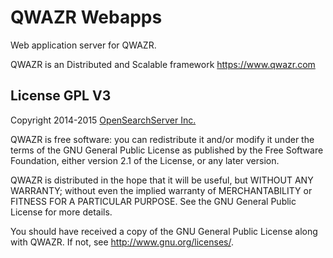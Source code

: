 QWAZR Webapps
=============

Web application server for QWAZR.

QWAZR is an Distributed and Scalable framework
https://www.qwazr.com


License GPL V3
--------------

Copyright 2014-2015 [OpenSearchServer Inc.](http://www.opensearchserver.com)

QWAZR is free software: you can redistribute it and/or modify it under the
terms of the GNU General Public License as published by the Free Software
Foundation, either version 2.1 of the License, or any later version.

QWAZR is distributed in the hope that it will be useful,
but WITHOUT ANY WARRANTY; without even the implied warranty of
MERCHANTABILITY or FITNESS FOR A PARTICULAR PURPOSE.  See the
GNU General Public License for more details.

You should have received a copy of the GNU General Public License
along with QWAZR. 
If not, see <http://www.gnu.org/licenses/>.